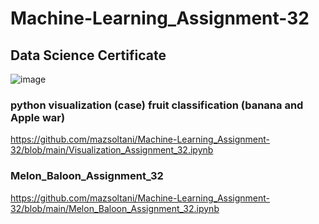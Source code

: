 # Machine-Learning_Assignment-32
## Data Science Certificate
![image](https://user-images.githubusercontent.com/48747618/151659782-8ca685cc-1bd8-4777-8df1-a77321a2a306.png)
### python visualization (case) fruit classification (banana and Apple war)
https://github.com/mazsoltani/Machine-Learning_Assignment-32/blob/main/Visualization_Assignment_32.ipynb
### Melon_Baloon_Assignment_32
https://github.com/mazsoltani/Machine-Learning_Assignment-32/blob/main/Melon_Baloon_Assignment_32.ipynb
